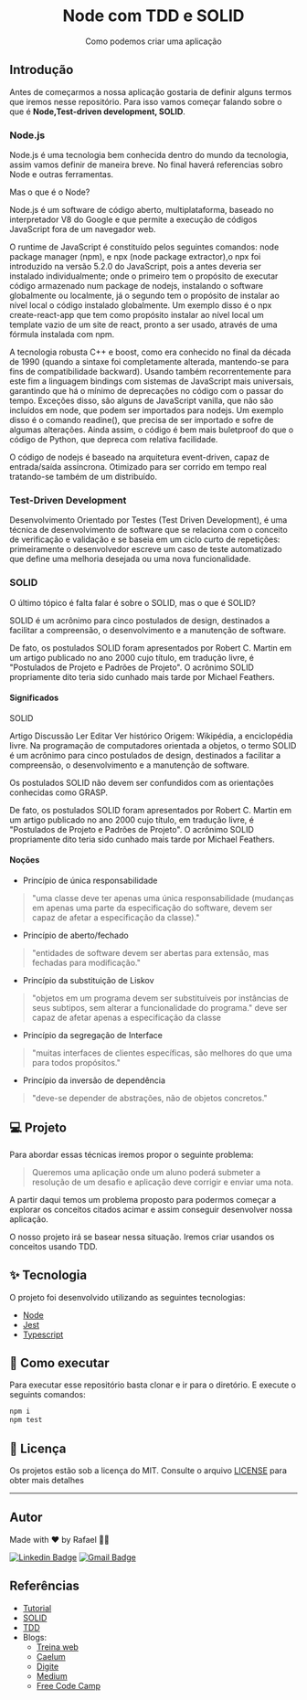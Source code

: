 <h1 align="center">Node com TDD e SOLID</h1>
<p align="center">Como podemos criar uma aplicação</p>


## Introdução

Antes de começarmos a nossa aplicação gostaria de definir alguns termos que iremos nesse repositório. Para isso vamos começar falando sobre o que é **Node,Test-driven development, SOLID**. 

### Node.js


Node.js é uma tecnologia bem conhecida dentro do mundo da tecnologia, assim vamos definir de maneira breve. No final haverá referencias sobro Node e outras ferramentas.

Mas o que é o Node? 

Node.js é um software de código aberto, multiplataforma, baseado no interpretador V8 do Google e que permite a execução de códigos JavaScript fora de um navegador web.

O runtime de JavaScript é constituído pelos seguintes comandos: node package manager (npm), e npx (node package extractor),o npx foi introduzido na versão 5.2.0 do JavaScript, pois a antes deveria ser instalado individualmente; onde o primeiro tem o propósito de executar código armazenado num package de nodejs, instalando o software globalmente ou localmente, já o segundo tem o propósito de instalar ao nível local o código instalado globalmente. Um exemplo disso é o npx create-react-app que tem como propósito instalar ao nível local um template vazio de um site de react, pronto a ser usado, através de uma fórmula instalada com npm.

A tecnologia robusta C++ e boost, como era conhecido no final da década de 1990 (quando a sintaxe foi completamente alterada, mantendo-se para fins de compatibilidade backward). Usando também recorrentemente para este fim a linguagem bindings com sistemas de JavaScript mais universais, garantindo que há o mínimo de deprecações no código com o passar do tempo. Exceções disso, são alguns de JavaScript vanilla, que não são incluídos em node, que podem ser importados para nodejs. Um exemplo disso é o comando readine(), que precisa de ser importado e sofre de algumas alterações. Ainda assim, o código é bem mais buletproof do que o código de Python, que depreca com relativa facilidade.

O código de nodejs é baseado na arquitetura event-driven, capaz de entrada/saída assíncrona. Otimizado para ser corrido em tempo real tratando-se também de um distribuído.

### Test-Driven Development
Desenvolvimento Orientado por Testes (Test Driven Development), é uma técnica de desenvolvimento de software que se relaciona com o conceito de verificação e validação e se baseia em um ciclo curto de repetições: primeiramente o desenvolvedor escreve um caso de teste automatizado que define uma melhoria desejada ou uma nova funcionalidade.
 
### SOLID
O último tópico é falta falar é sobre o SOLID, mas o que é SOLID? 

SOLID é um acrônimo para cinco postulados de design, destinados a facilitar a compreensão, o desenvolvimento e a manutenção de software.

De fato, os postulados SOLID foram apresentados por Robert C. Martin em um artigo publicado no ano 2000 cujo título, em tradução livre, é "Postulados de Projeto e Padrões de Projeto". O acrônimo SOLID propriamente dito teria sido cunhado mais tarde por Michael Feathers.

#### Significados

SOLID

Artigo
Discussão
Ler
Editar
Ver histórico
Origem: Wikipédia, a enciclopédia livre.
Na programação de computadores orientada a objetos, o termo SOLID é um acrônimo para cinco postulados de design, destinados a facilitar a compreensão, o desenvolvimento e a manutenção de software.

Os postulados SOLID não devem ser confundidos com as orientações conhecidas como GRASP.

De fato, os postulados SOLID foram apresentados por Robert C. Martin em um artigo publicado no ano 2000 cujo título, em tradução livre, é "Postulados de Projeto e Padrões de Projeto". O acrônimo SOLID propriamente dito teria sido cunhado mais tarde por Michael Feathers.

#### Noções
* Princípio de única responsabilidade
> "uma classe deve ter apenas uma única responsabilidade (mudanças em apenas uma parte da especificação do software, devem ser capaz de afetar a especificação da classe)."
* Princípio de aberto/fechado
> "entidades de software devem ser abertas para extensão, mas fechadas para modificação."
* Princípio da substituição de Liskov
> "objetos em um programa devem ser substituíveis por instâncias de seus subtipos, sem alterar a funcionalidade do programa." deve ser capaz de afetar apenas a especificação da classe
* Princípio da segregação de Interface
> "muitas interfaces de clientes específicas, são melhores do que uma para todos propósitos."
* Princípio da inversão de dependência
> "deve-se depender de abstrações, não de objetos concretos."
 
## 💻 Projeto
Para abordar essas técnicas iremos propor o seguinte problema: 
> Queremos uma aplicação onde um aluno poderá submeter a resolução de um desafio e aplicação deve corrigir e enviar uma nota. 

A partir daqui temos um problema proposto para podermos começar a explorar os conceitos citados acimar e assim conseguir desenvolver nossa aplicação.

O nosso projeto irá se basear nessa situação. Iremos criar usandos os conceitos usando TDD.

## ✨ Tecnologia
O projeto foi desenvolvido utilizando as seguintes tecnologias:
- [Node](https://nodejs.org/en/)
- [Jest](https://jestjs.io/pt-BR/)
- [Typescript](https://www.typescriptlang.org/)

## 🚀 Como executar

Para executar esse repositório basta clonar e ir para o diretório. E execute o seguints comandos:
```bash
npm i 
npm test
```


## 📄 Licença

Os projetos estão sob a licença do MIT. Consulte o arquivo [LICENSE](LICENSE) para obter mais detalhes

---
## Autor

Made with ♥ by Rafael 👋🏻


[![Linkedin Badge](https://img.shields.io/badge/-Rafael-blue?style=flat-square&logo=Linkedin&logoColor=white&link=https://www.linkedin.com/in/tgmarinho/)](https://www.linkedin.com/in/rafael-mgr/)
[![Gmail Badge](https://img.shields.io/badge/-Gmail-red?style=flat-square&link=mailto:nelsonsantosaraujo@hotmail.com)](mailto:ribeirorafaelmatehus@gmail.com)

## Referências

* [Tutorial](https://www.youtube.com/watch?v=mjBsii0eiuI)
* [SOLID](https://pt.wikipedia.org/wiki/SOLID)
* [TDD](https://pt.wikipedia.org/wiki/Test-driven_development)
* Blogs:
  * [Treina web](https://www.treinaweb.com.br/blog/afinal-o-que-e-tdd)
  * [Caelum](https://tdd.caelum.com.br/)
  * [Digite](https://www.digite.com/pt-br/agile/desenvolvimento-orientado-a-testes-tdd/)
  * [Medium](https://medium.com/desenvolvendo-com-paixao/o-que-%C3%A9-solid-o-guia-completo-para-voc%C3%AA-entender-os-5-princ%C3%ADpios-da-poo-2b937b3fc530)
  * [Free Code Camp](https://www.freecodecamp.org/portuguese/news/os-principios-solid-da-programacao-orientada-a-objetos-explicados-em-bom-portugues/)

